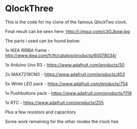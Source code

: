 QlockThree
==========

This is the code for my clone of the famous QlockTwo clock.

Final result can be seen here: http://i.imgur.com/c3GJbqw.jpg


The parts i used can be found below:

1x IKEA RIBBA frame - http://www.ikea.com/fr/fr/catalog/products/60078034/

1x Arduino Uno R3 - https://www.adafruit.com/products/50

2x MAX7219CNG	-	https://www.adafruit.com/products/453

5x White LED pack	- https://www.adafruit.com/products/754

1x Pushbuttons pack - https://www.adafruit.com/products/1119

1x RTC - https://www.adafruit.com/products/255

Plus a few resistors and capacitors


Some work remaining for the other modes the clock has
